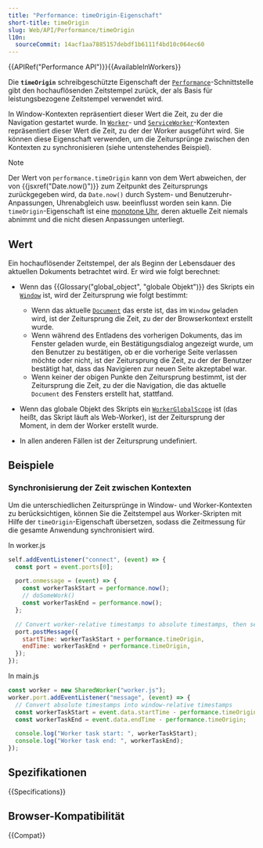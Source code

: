 ```yaml
---
title: "Performance: timeOrigin-Eigenschaft"
short-title: timeOrigin
slug: Web/API/Performance/timeOrigin
l10n:
  sourceCommit: 14acf1aa7885157debdf1b6111f4bd10c064ec60
---
```


{{APIRef("Performance API")}}{{AvailableInWorkers}}

Die **`timeOrigin`** schreibgeschützte Eigenschaft der [`Performance`](/de/docs/Web/API/Performance)-Schnittstelle gibt den hochauflösenden Zeitstempel zurück, der als Basis für leistungsbezogene Zeitstempel verwendet wird.

In Window-Kontexten repräsentiert dieser Wert die Zeit, zu der die Navigation gestartet wurde. In [`Worker`](/de/docs/Web/API/Worker)- und [`ServiceWorker`](/de/docs/Web/API/ServiceWorker)-Kontexten repräsentiert dieser Wert die Zeit, zu der der Worker ausgeführt wird. Sie können diese Eigenschaft verwenden, um die Zeitursprünge zwischen den Kontexten zu synchronisieren (siehe untenstehendes Beispiel).

> [!NOTE]
> Der Wert von `performance.timeOrigin` kann von dem Wert abweichen, der von {{jsxref("Date.now()")}} zum Zeitpunkt des Zeitursprungs zurückgegeben wird, da `Date.now()` durch System- und Benutzeruhr-Anpassungen, Uhrenabgleich usw. beeinflusst worden sein kann. Die `timeOrigin`-Eigenschaft ist eine [monotone Uhr](https://w3c.github.io/hr-time/#dfn-monotonic-clock), deren aktuelle Zeit niemals abnimmt und die nicht diesen Anpassungen unterliegt.

## Wert

Ein hochauflösender Zeitstempel, der als Beginn der Lebensdauer des aktuellen Dokuments betrachtet wird. Er wird wie folgt berechnet:

- Wenn das {{Glossary("global_object", "globale Objekt")}} des Skripts ein [`Window`](/de/docs/Web/API/Window) ist, wird der Zeitursprung wie folgt bestimmt:

  - Wenn das aktuelle [`Document`](/de/docs/Web/API/Document) das erste ist, das im `Window` geladen wird, ist der Zeitursprung die Zeit, zu der der Browserkontext erstellt wurde.
  - Wenn während des Entladens des vorherigen Dokuments, das im Fenster geladen wurde, ein Bestätigungsdialog angezeigt wurde, um den Benutzer zu bestätigen, ob er die vorherige Seite verlassen möchte oder nicht, ist der Zeitursprung die Zeit, zu der der Benutzer bestätigt hat, dass das Navigieren zur neuen Seite akzeptabel war.
  - Wenn keiner der obigen Punkte den Zeitursprung bestimmt, ist der Zeitursprung die Zeit, zu der die Navigation, die das aktuelle `Document` des Fensters erstellt hat, stattfand.

- Wenn das globale Objekt des Skripts ein [`WorkerGlobalScope`](/de/docs/Web/API/WorkerGlobalScope) ist (das heißt, das Skript läuft als Web-Worker), ist der Zeitursprung der Moment, in dem der Worker erstellt wurde.
- In allen anderen Fällen ist der Zeitursprung undefiniert.

## Beispiele

### Synchronisierung der Zeit zwischen Kontexten

Um die unterschiedlichen Zeitursprünge in Window- und Worker-Kontexten zu berücksichtigen, können Sie die Zeitstempel aus Worker-Skripten mit Hilfe der `timeOrigin`-Eigenschaft übersetzen, sodass die Zeitmessung für die gesamte Anwendung synchronisiert wird.

In worker.js

```js
self.addEventListener("connect", (event) => {
  const port = event.ports[0];

  port.onmessage = (event) => {
    const workerTaskStart = performance.now();
    // doSomeWork()
    const workerTaskEnd = performance.now();
  };

  // Convert worker-relative timestamps to absolute timestamps, then send to the window
  port.postMessage({
    startTime: workerTaskStart + performance.timeOrigin,
    endTime: workerTaskEnd + performance.timeOrigin,
  });
});
```

In main.js

```js
const worker = new SharedWorker("worker.js");
worker.port.addEventListener("message", (event) => {
  // Convert absolute timestamps into window-relative timestamps
  const workerTaskStart = event.data.startTime - performance.timeOrigin;
  const workerTaskEnd = event.data.endTime - performance.timeOrigin;

  console.log("Worker task start: ", workerTaskStart);
  console.log("Worker task end: ", workerTaskEnd);
});
```

## Spezifikationen

{{Specifications}}

## Browser-Kompatibilität

{{Compat}}
